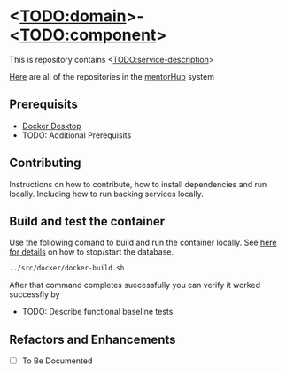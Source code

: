 # <<TODO:domain>>-<<TODO:component>>

This is repository contains <<TODO:service-description>>

[Here](https://github.com/orgs/agile-learning-institute/repositories?q=mentorhub-&type=all&sort=name) are all of the repositories in the [mentorHub](https://github.com/agile-learning-institute/mentorhub/tree/main) system

## Prerequisits

- [Docker Desktop](https://www.docker.com/products/docker-desktop/)
- TODO: Additional Prerequisits

## Contributing

Instructions on how to contribute, how to install dependencies and run locally. Including how to run backing services locally.

## Build and test the container

Use the following comand to build and run the container locally. See [here for details](https://github.com/agile-learning-institute/mentorhub/blob/main/docker-compose/README.md) on how to stop/start the database.

```bash
../src/docker/docker-build.sh
```

After that command completes successfully you can verify it worked successfly by

- TODO: Describe functional baseline tests

## Refactors and Enhancements

- [ ] To Be Documented

